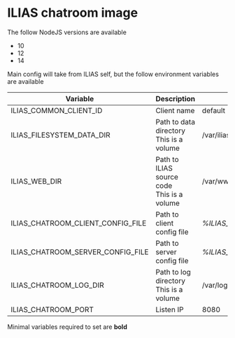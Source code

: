 # ILIAS chatroom image

The follow NodeJS versions are available

- 10
- 12
- 14

Main config will take from ILIAS self, but the follow environment variables are available

| Variable | Description | Default value |
| -------- | ----------- | ------------- |
| ILIAS_COMMON_CLIENT_ID | Client name | default |
| ILIAS_FILESYSTEM_DATA_DIR | Path to data directory<br>This is a volume | /var/iliasdata |
| ILIAS_WEB_DIR | Path to ILIAS source code<br>This is a volume | /var/www/html |
| ILIAS_CHATROOM_CLIENT_CONFIG_FILE | Path to client config file | *%ILIAS_FILESYSTEM_DATA_DIR%*/*%ILIAS_COMMON_CLIENT_ID%*/chatroom/client.cfg |
| ILIAS_CHATROOM_SERVER_CONFIG_FILE | Path to server config file | *%ILIAS_FILESYSTEM_DATA_DIR%*/*%ILIAS_COMMON_CLIENT_ID%*/chatroom/server.cfg |
| ILIAS_CHATROOM_LOG_DIR | Path to log directory<br>This is a volume | /var/log/chatroom |
| ILIAS_CHATROOM_PORT | Listen IP | 8080 |

Minimal variables required to set are **bold**
